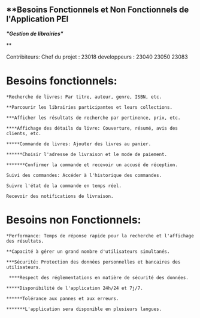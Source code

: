 ## **Besoins Fonctionnels et Non Fonctionnels de l'Application PEI

***"Gestion de librairies"***

 **

Contribiteurs:
Chef du projet : 23018
developpeurs : 
23040
23050
23083

# Besoins fonctionnels:



	*Recherche de livres: Par titre, auteur, genre, ISBN, etc. 

	**Parcourir les librairies participantes et leurs collections. 

	***Afficher les résultats de recherche par pertinence, prix, etc. 

	****Affichage des détails du livre: Couverture, résumé, avis des clients, etc. 

	*****Commande de livres: Ajouter des livres au panier. 

	******Choisir l'adresse de livraison et le mode de paiement.

	*******Confirmer la commande et recevoir un accusé de réception.

	Suivi des commandes: Accéder à l'historique des commandes.   	

	Suivre l'état de la commande en temps réel. 

	Recevoir des notifications de livraison. 


# Besoins non Fonctionnels:

	*Performance: Temps de réponse rapide pour la recherche et l'affichage des résultats. 

	**Capacité à gérer un grand nombre d'utilisateurs simultanés. 

	***Sécurité: Protection des données personnelles et bancaires des utilisateurs.
 
	 ****Respect des réglementations en matière de sécurité des données. 

	*****Disponibilité de l'application 24h/24 et 7j/7. 		  
	
	******Tolérance aux pannes et aux erreurs. 

	*******L'application sera disponible en plusieurs langues.

		

